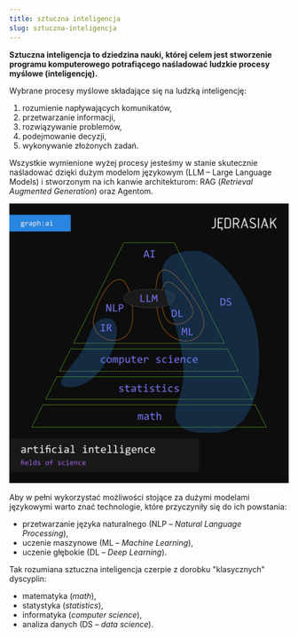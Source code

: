 ```yaml
---
title: sztuczna inteligencja
slug: sztuczna-inteligencja
---
```


**Sztuczna inteligencja to dziedzina nauki, której celem jest stworzenie programu komputerowego potrafiącego naśladować ludzkie procesy myślowe (inteligencję).**

Wybrane procesy myślowe składające się na ludzką inteligencję:
1. rozumienie napływających komunikatów,
2. przetwarzanie informacji,
3. rozwiązywanie problemów,
4. podejmowanie decyzji,
5. wykonywanie złożonych zadań.

Wszystkie wymienione wyżej procesy jesteśmy w stanie skutecznie naśladować dzięki dużym modelom językowym (LLM – Large Language Models) i stworzonym na ich kanwie architekturom: RAG (_Retrieval Augmented Generation_) oraz Agentom.

![Sztuczna inteligencja jako dziedzina nauki](ai-fields-of-science_250131.jpg "Sztuczna inteligencja jako dziedzina nauki")

Aby w pełni wykorzystać możliwości stojące za dużymi modelami językowymi warto znać technologie, które przyczyniły się do ich powstania:
* przetwarzanie języka naturalnego (NLP – _Natural Language Processing_),
* uczenie maszynowe (ML – _Machine Learning_),
* uczenie głębokie (DL – _Deep Learning_).

Tak rozumiana sztuczna inteligencja czerpie z dorobku "klasycznych" dyscyplin:
* matematyka (_math_),
* statystyka (_statistics_),
* informatyka (_computer science_),
* analiza danych (DS – _data science_).